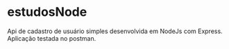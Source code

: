 # estudosNode

Api de cadastro de usuário simples desenvolvida em NodeJs com Express.
Aplicação testada no postman.
